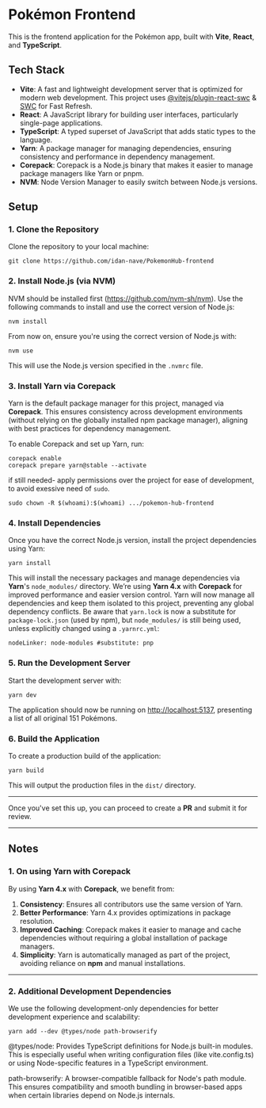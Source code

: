 # Pokémon Frontend

This is the frontend application for the Pokémon app, built with **Vite**, **React**, and **TypeScript**.

## Tech Stack

- **Vite**: A fast and lightweight development server that is optimized for modern web development. This project uses [@vitejs/plugin-react-swc](https://github.com/vitejs/vite-plugin-react-swc) & [SWC](https://swc.rs/) for Fast Refresh.
- **React**: A JavaScript library for building user interfaces, particularly single-page applications.
- **TypeScript**: A typed superset of JavaScript that adds static types to the language.
- **Yarn**: A package manager for managing dependencies, ensuring consistency and performance in dependency management.
- **Corepack**: Corepack is a Node.js binary that makes it easier to manage package managers like Yarn or pnpm.
- **NVM**: Node Version Manager to easily switch between Node.js versions.

## Setup

### 1. Clone the Repository

Clone the repository to your local machine:

```
git clone https://github.com/idan-nave/PokemonHub-frontend
```

### 2. Install Node.js (via NVM)

NVM should be installed first (https://github.com/nvm-sh/nvm). Use the following commands to install and use the correct version of Node.js:

```
nvm install
```

From now on, ensure you're using the correct version of Node.js with:

```
nvm use
```

This will use the Node.js version specified in the `.nvmrc` file.

### 3. Install Yarn via Corepack

Yarn is the default package manager for this project, managed via **Corepack**. This ensures consistency across development environments (without relying on the globally installed npm package manager), aligning with best practices for dependency management.

To enable Corepack and set up Yarn, run:

```
corepack enable
corepack prepare yarn@stable --activate
```

if still needed- apply permissions over the project for ease of development, to avoid exessive need of ```sudo```.

```
sudo chown -R $(whoami):$(whoami) .../pokemon-hub-frontend
```

### 4. Install Dependencies

Once you have the correct Node.js version, install the project dependencies using Yarn:

```
yarn install
```

This will install the necessary packages and manage dependencies via **Yarn**'s `node_modules/` directory. We’re using **Yarn 4.x** with **Corepack** for improved performance and easier version control. Yarn will now manage all dependencies and keep them isolated to this project, preventing any global dependency conflicts.
Be aware that ```yarn.lock``` is now a substitute for ```package-lock.json``` (used by npm), but `node_modules/` is still being used, unless explicitly changed using a `.yarnrc.yml`:
```
nodeLinker: node-modules #substitute: pnp
```

### 5. Run the Development Server

Start the development server with:

```
yarn dev
```

The application should now be running on [http://localhost:5137](http://localhost:5137), presenting a list of all original 151 Pokémons.

### 6. Build the Application

To create a production build of the application:

```
yarn build
```

This will output the production files in the `dist/` directory.

---

Once you've set this up, you can proceed to create a **PR** and submit it for review.

---

## Notes

### 1. On using Yarn with Corepack

By using **Yarn 4.x** with **Corepack**, we benefit from:

1. **Consistency**: Ensures all contributors use the same version of Yarn.
2. **Better Performance**: Yarn 4.x provides optimizations in package resolution.
3. **Improved Caching**: Corepack makes it easier to manage and cache dependencies without requiring a global installation of package managers.
4. **Simplicity**: Yarn is automatically managed as part of the project, avoiding reliance on **npm** and manual installations.

---

### 2. Additional Development Dependencies

We use the following development-only dependencies for better development experience and scalability:

```
yarn add --dev @types/node path-browserify
```

@types/node: Provides TypeScript definitions for Node.js built-in modules. This is especially useful when writing configuration files (like vite.config.ts) or using Node-specific features in a TypeScript environment.

path-browserify: A browser-compatible fallback for Node's path module. This ensures compatibility and smooth bundling in browser-based apps when certain libraries depend on Node.js internals.
